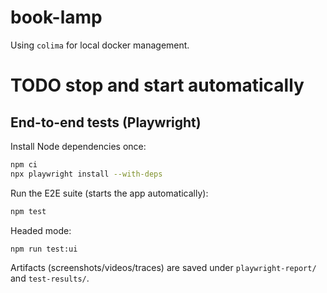 # book-lamp

Using `colima` for local docker management.
# TODO stop and start automatically

## End-to-end tests (Playwright)

Install Node dependencies once:

```bash
npm ci
npx playwright install --with-deps
```

Run the E2E suite (starts the app automatically):

```bash
npm test
```

Headed mode:

```bash
npm run test:ui
```

Artifacts (screenshots/videos/traces) are saved under `playwright-report/` and `test-results/`.
